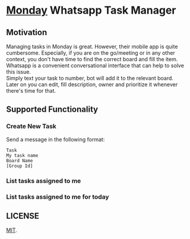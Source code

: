 # [Monday](https://monday.com) Whatsapp Task Manager

## Motivation
Managing tasks in Monday is great. However, their mobile app is quite cumbersome. Especially, if you are on the go/meeting or in any other context, you don't have time to find the correct board and fill the item. <br>
Whatsapp is a convenient conversational interface that can help to solve this issue. <br>
Simply text your task to number, bot will add it to the relevant board. <br>
Later on you can edit, fill description, owner and prioritize it whenever there's time for that.

## Supported Functionality
### Create New Task
Send a message in the following format:
```
Task
My task name
Board Name
[Group Id]
```

### List tasks assigned to me
### List tasks assigned to me for today

## LICENSE
[MIT](/LICENSE).